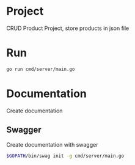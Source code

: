 # Project
CRUD Product Project, store products in json file

# Run
```sh
go run cmd/server/main.go
```

# Documentation
Create documentation
## Swagger
Create documentation with swagger
```sh
$GOPATH/bin/swag init -g cmd/server/main.go
```